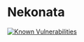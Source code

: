 # Nekonata
[![Known Vulnerabilities](https://snyk.io/test/github/elektrine/nekonata/badge.svg)](https://snyk.io/test/github/elektrine/nekonata)
